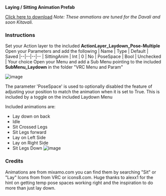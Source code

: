 **Laying / Sitting Animation Prefab**

[Click here to download](Reasources/Laydown%20Animation-Action-v4%20-%20Choices%20-%20Nirvash.unitypackage)
_Note: These anmations are tuned for the Davali and soon Kitavali._
### Instructions
Set your Action layer to the included **ActionLayer_Laydown_Pose-Multiple**
Open your Parameters and add the following
| Name | Type | Default | Saved
|--|--|--|--
| SittingAnim | Int | 0 | No
| PoseSpace | Bool | Unchecked | Your choice
Open your Menu and add a Sub Menu pointing to the included **SubMenu_Laydown** in the folder "VRC Menu and Param"

![image](https://user-images.githubusercontent.com/68404726/116765013-ceaec880-a9e8-11eb-8187-37dad397e920.png)


The parameter 'PoseSpace' is used to optionally disabled the feature of adjusting your position to match the animation when it is set to True. This is included by a toggle on the included Laydown Menu


Included animations are:
 -  Lay down on back
 -  Idle   
 -  Sit Crossed Legs 
 -  Sit Legs forward 
 - Lay on Left Side
 - Lay on Right Side 
  - Sit Legs Down
  ![image](https://user-images.githubusercontent.com/68404726/116765040-e9813d00-a9e8-11eb-9149-9ab38c3f9f84.png)


### Credits
Animations are from mixamo.com you can find them by searching "Sit" or "Lay"
Icons from from VRC or icons8.com. Huge thanks to alexx1 for the hint on getting temp pose spaces working right and the inspiration to do more than just lay down.



